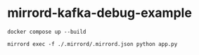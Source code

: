 # mirrord-kafka-debug-example

```
docker compose up --build
```

```
mirrord exec -f ./.mirrord/.mirrord.json python app.py
```